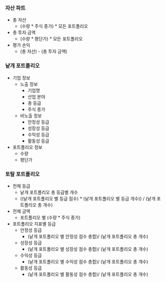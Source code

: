 ### 자산 파트
- 총 자산
  - (수량 * 주식 종가) * 모든 포트폴리오
- 총 투자 금액
  - (수량 * 평단가) * 모든 포트폴리오
- 평가 손익
  - (총 자산) - (총 투자 금액)

### 낱개 포트폴리오
- 기업 정보
  - 노출 정보
    - 기업명
    - 산업 분야
    - 총 등급
    - 주식 종가
  - 비노출 정보
    - 안정성 등급
    - 성장성 등급
    - 수익성 등급
    - 활동성 등급
- 포트폴리오 정보
  - 수량
  - 평단가

### 토탈 포트폴리오
- 전체 등급
  - 낱개 포트폴리오 총 등급별 개수
  - ((낱개 포트폴리오 별 등급 점수) * (낱개 포트폴리오 별 등급 개수)) / (낱개 포트폴리오 총 개수)
- 전체 금액
  - 포트폴리오 별 (수량 * 주식 종가)
- 포트폴리오 지표별 등급
  - 안정성 등급
    - (낱개 포트폴리오 별 안정성 점수 총합)/ (낱개 포트폴리오 총 개수)
  - 성장성 등급
    - (낱개 포트폴리오 별 성장성 점수 총합)/ (낱개 포트폴리오 총 개수)
  - 수익성 등급
    - (낱개 포트폴리오 별 수익성 점수 총합)/ (낱개 포트폴리오 총 개수)
  - 활동성 등급
    - (낱개 포트폴리오 별 활동성 점수 총합)/ (낱개 포트폴리오 총 개수)